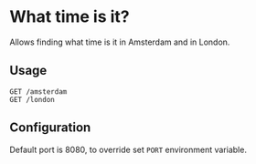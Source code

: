 # What time is it?

Allows finding what time is it in Amsterdam and in London.

## Usage

```
GET /amsterdam
GET /london
```

## Configuration

Default port is 8080, to override set `PORT` environment variable.
